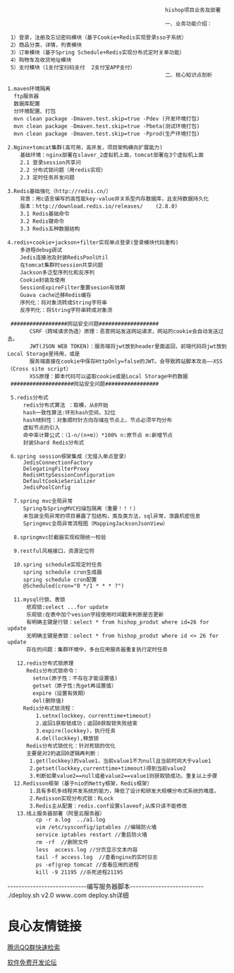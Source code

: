                                                       hishop项目业务及部署

                                                      一、业务功能介绍：

     1）登录，注册及忘记密码模块（基于Cookie+Redis实现登录sso子系统）
     2）商品分类，详情，列表模块
     3）订单模块（基于Spring Schedule+Redis实现分布式定时关单功能）
     4）购物车及收货地址模块
     5）支付模块（1支付宝扫码支付  2支付宝APP支付）
                                                      二、核心知识点剖析

    1.maven环境隔离
      ftp服务器
      数据库配置
      分环境配置、打包
      mvn clean package -Dmaven.test.skip=true -Pdev (开发环境打包)
      mvn clean package -Dmaven.test.skip=true -Pbeta(测试环境打包)
      mvn clean package -Dmaven.test.skip=true -Pprod(生产环境打包)

    2.Nginx+tomcat集群(高可用，高并发，项目架构横向扩展能力)
        基础环境：nginx部署在slaver_2虚拟机上面，tomcat部署在3个虚拟机上面
        2.1 登录session共享问
        2.2 分布式锁问题（用redis实现）
        2.3 定时任务并发问题

    3.Redis基础强化（http://redis.cn/）
        背景：用c语言编写的高性能key-value非关系型内存数据库，且支持数据持久化
        版本：http://download.redis.io/releases/    (2.8.0)
        3.1 Redis基础命令
        3.2 Redis键命令
        3.3 Redis五种数据结构

    4.redis+cookie+jackson+filter实现单点登录(登录模块代码重构)
        多进程debug调试
        Jedis连接池及封装RedisPoolUtil
        在tomcat集群时session共享问题
        Jackson多泛型序列化和反序列
        Cookie封装及使用
        SessionExpireFilter重置sesion有效期
        Guava cache迁移Redis缓存
        序列化：将对象流转成String字符串
        反序列化：将String字符串转成对象流

     ##################网站安全问题###################
           CSRF（跨域请求伪造）原理：恶意网站发送网站请求，网站的cookie会自动发送过去。
           JWT(JSON WEB TOKEN)：服务端将jwt放到header里面返回，前端代码将jwt放到Local Storage里待用，或是
           服务端直接在cookie中保存HttpOnly=false的JWT。会导致跨站脚本攻击——XSS（Cross site script）
           XSS原理：脚本代码可以盗取cookie或是Local Storage中的数据
     ####################网站安全问题#################

     5.redis分布式
         redis分布式算法 ：取模，从0开始
         hash一致性算法:环形hash空间，32位
         hash倾斜性：对象顺时针方向存储在节点上，节点必须平均分布
         虚拟节点的引入
         命中率计算公式：（1-n/(n+m)）*100% n:原节点 m:新增节点
         封装Shard Redis分布式

     6.spring session框架集成（无侵入单点登录）
         JedisConnectionFactory
         DelegatingFilterProxy
         RedisHttpSessionConfiguration
         DefaultCookieSerializer
         JedisPoolConfig

      7.spring mvc全局异常
         Spring与SpringMVC扫描包隔离（重要！！！）
         未包装全局异常的项目暴露了包结构，类及类方法，sql异常，泄露机密信息
         Springmvc全局异常流程图（MappingJacksonJsonView）

      8.springmvc拦截器实现权限统一校验

      9.restful风格接口，资源定位符

      10.spring schedule实现定时任务
         spring schedule cron生成器
         spring schedule cron配置
         @Scheduled(cron="0 */1 * * * ?")

      11.mysql行锁、表锁
          悲观锁:select ...for update
          乐观锁:在表中加个vesion字段使用时间戳来判断是否更新
          有明确主键是行锁：select * from hishop_produt where id=26 for update
          无明确主键是表锁：select * from hishop_produt where id <> 26 for update
          存在的问题：集群环境中，多台应用服务器重复执行定时任务

       12.redis分布式锁原理
          Redis分布式锁命令：
            setnx(原子性：不存在才能设置值)
            getset（原子性:先get再设置值）
            expire（设置有效期）
            del(删除值)
         Redis分布式锁流程：
             1.setnx(lockkey，currenttime+timeout)
             2.返回1获取锁成功；返回0获取锁失败结束
             3.expire(lockkey)，执行任务
             4.del(lockkey),释放锁
          Redis分布式锁优化：针对死锁的优化
          主要是对2的返回0逻辑再判断：
           1.get(lockkey)的value1，当前value1不为null且当前时间大于value1
           2.getset(lockkey,currenttime+timeout)得到当前value2
           3.判断如果value2==null或者value2==value1则获取锁成功，重复以上步骤
      12.Redisson框架（基于nio的Netty框架，Redis框架）
           1.具有多机多线程并发系统的能力，降低了设计和研发大规模分布式系统的难度。
           2.Redisson实现分布式锁：RLock
           3.Redis主从配置：redis.conf设置slaveof;从库只读不能修改
       13.线上服务器部署（阿里云服务器）
             cp -r a.log  ../a1.log
             vim /etc/sysconfig/iptables //编辑防火墙
             service iptables restart //重启防火墙
             rm -rf  //删除文件
             less  access.log //分页显示文本内容
             tail -f access.log  //查看nginx的实时日志
             ps -ef|grep tomcat //查看应用的进程
             kill -9 21195 //杀死进程21195
----------------------------编写服务器脚本--------------------------
        ./deploy.sh v2.0 www..com
        deploy.sh详细








 # 良心友情链接

[腾讯QQ群快速检索](http://u.720life.cn/s/8cf73f7c)

[软件免费开发论坛](http://u.720life.cn/s/bbb01dc0)